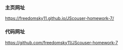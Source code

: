 ### 主页网址

https://freedomsky11.github.io/JScouser-homework-7/

### 代码网址

https://github.com/freedomsky11/JScouser-homework-7